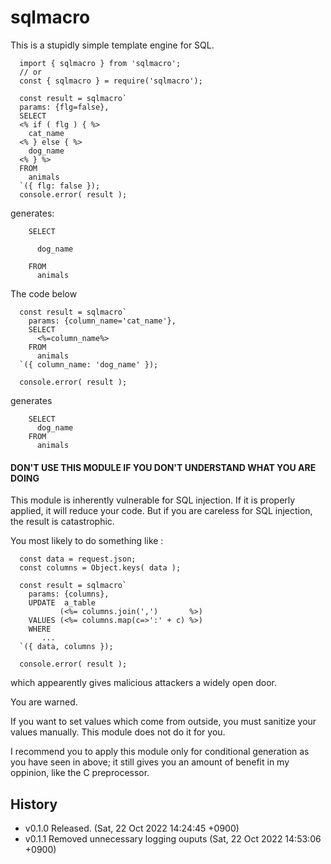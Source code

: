 
 sqlmacro
==============================
This is a stupidly simple template engine for SQL.

```
  import { sqlmacro } from 'sqlmacro';
  // or
  const { sqlmacro } = require('sqlmacro');

  const result = sqlmacro`
  params: {flg=false},
  SELECT
  <% if ( flg ) { %>
    cat_name
  <% } else { %>
    dog_name
  <% } %>
  FROM
    animals
  `({ flg: false });
  console.error( result );
```

generates:

```
    SELECT

      dog_name

    FROM
      animals
```

The code below
```
  const result = sqlmacro`
    params: {column_name='cat_name'},
    SELECT
      <%=column_name%>
    FROM
      animals
  `({ column_name: 'dog_name' });

  console.error( result );
```
generates
```
    SELECT
      dog_name
    FROM
      animals
```


#### DON'T USE THIS MODULE IF YOU DON'T UNDERSTAND WHAT YOU ARE DOING ####

This module is inherently vulnerable for SQL injection. If it is properly
applied, it will reduce your code. But if you are careless for SQL injection,
the result is catastrophic.

You most likely to do something like :
```
  const data = request.json;
  const columns = Object.keys( data );

  const result = sqlmacro`
    params: {columns},
    UPDATE  a_table
           (<%= columns.join(',')       %>)
    VALUES (<%= columns.map(c=>':' + c) %>)
    WHERE
       ...
  `({ data, columns });

  console.error( result );
```

which appearently gives malicious attackers a widely open door. 

You are warned.

If you want to set values which come from outside, you must sanitize your
values manually. This module does not do it for you.

I recommend you to apply this module only for conditional generation as you
have seen in above; it still gives you an amount of benefit in my oppinion,
like the C preprocessor.
 

 History
--------------------------------------------------------------------------------
- v0.1.0   Released. (Sat, 22 Oct 2022 14:24:45 +0900) 
- v0.1.1   Removed unnecessary logging ouputs (Sat, 22 Oct 2022 14:53:06 +0900)


